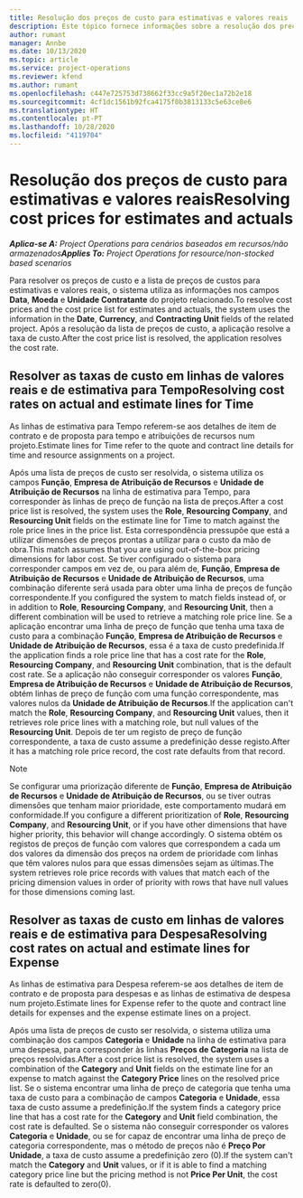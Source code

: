 ```yaml
---
title: Resolução dos preços de custo para estimativas e valores reais
description: Este tópico fornece informações sobre a resolução dos preços de custo para estimativas e valores reais.
author: rumant
manager: Annbe
ms.date: 10/13/2020
ms.topic: article
ms.service: project-operations
ms.reviewer: kfend
ms.author: rumant
ms.openlocfilehash: c447e725753d738662f33cc9a5f20ec1a72b2e18
ms.sourcegitcommit: 4cf1dc1561b92fca4175f0b3813133c5e63ce8e6
ms.translationtype: HT
ms.contentlocale: pt-PT
ms.lasthandoff: 10/28/2020
ms.locfileid: "4119704"
---
```

# <a name="resolving-cost-prices-for-estimates-and-actuals"></a><span data-ttu-id="9fa5e-103">Resolução dos preços de custo para estimativas e valores reais</span><span class="sxs-lookup"><span data-stu-id="9fa5e-103">Resolving cost prices for estimates and actuals</span></span>

<span data-ttu-id="9fa5e-104">_**Aplica-se A:** Project Operations para cenários baseados em recursos/não armazenados_</span><span class="sxs-lookup"><span data-stu-id="9fa5e-104">_**Applies To:** Project Operations for resource/non-stocked based scenarios_</span></span>

<span data-ttu-id="9fa5e-105">Para resolver os preços de custo e a lista de preços de custos para estimativas e valores reais, o sistema utiliza as informações nos campos **Data**, **Moeda** e **Unidade Contratante** do projeto relacionado.</span><span class="sxs-lookup"><span data-stu-id="9fa5e-105">To resolve cost prices and the cost price list for estimates and actuals, the system uses the information in the **Date**, **Currency**, and **Contracting Unit** fields of the related project.</span></span> <span data-ttu-id="9fa5e-106">Após a resolução da lista de preços de custo, a aplicação resolve a taxa de custo.</span><span class="sxs-lookup"><span data-stu-id="9fa5e-106">After the cost price list is resolved, the application resolves the cost rate.</span></span>

## <a name="resolving-cost-rates-on-actual-and-estimate-lines-for-time"></a><span data-ttu-id="9fa5e-107">Resolver as taxas de custo em linhas de valores reais e de estimativa para Tempo</span><span class="sxs-lookup"><span data-stu-id="9fa5e-107">Resolving cost rates on actual and estimate lines for Time</span></span>

<span data-ttu-id="9fa5e-108">As linhas de estimativa para Tempo referem-se aos detalhes de item de contrato e de proposta para tempo e atribuições de recursos num projeto.</span><span class="sxs-lookup"><span data-stu-id="9fa5e-108">Estimate lines for Time refer to the quote and contract line details for time and resource assignments on a project.</span></span>

<span data-ttu-id="9fa5e-109">Após uma lista de preços de custo ser resolvida, o sistema utiliza os campos **Função**, **Empresa de Atribuição de Recursos** e **Unidade de Atribuição de Recursos** na linha de estimativa para Tempo, para corresponder às linhas de preço de função na lista de preços.</span><span class="sxs-lookup"><span data-stu-id="9fa5e-109">After a cost price list is resolved, the system uses the **Role**, **Resourcing Company**, and **Resourcing Unit** fields on the estimate line for Time to match against the role price lines in the price list.</span></span> <span data-ttu-id="9fa5e-110">Esta correspondência pressupõe que está a utilizar dimensões de preços prontas a utilizar para o custo da mão de obra.</span><span class="sxs-lookup"><span data-stu-id="9fa5e-110">This match assumes that you are using out-of-the-box pricing dimensions for labor cost.</span></span> <span data-ttu-id="9fa5e-111">Se tiver configurado o sistema para corresponder campos em vez de, ou para além de, **Função**, **Empresa de Atribuição de Recursos** e **Unidade de Atribuição de Recursos**, uma combinação diferente será usada para obter uma linha de preços de função correspondente.</span><span class="sxs-lookup"><span data-stu-id="9fa5e-111">If you configured the system to match fields instead of, or in addition to **Role**, **Resourcing Company**, and **Resourcing Unit**, then a different combination will be used to retrieve a matching role price line.</span></span> <span data-ttu-id="9fa5e-112">Se a aplicação encontrar uma linha de preço de função que tenha uma taxa de custo para a combinação **Função**, **Empresa de Atribuição de Recursos** e **Unidade de Atribuição de Recursos**, essa é a taxa de custo predefinida.</span><span class="sxs-lookup"><span data-stu-id="9fa5e-112">If the application finds a role price line that has a cost rate for the **Role**, **Resourcing Company**, and **Resourcing Unit** combination, that is the default cost rate.</span></span> <span data-ttu-id="9fa5e-113">Se a aplicação não conseguir corresponder os valores **Função**, **Empresa de Atribuição de Recursos** e **Unidade de Atribuição de Recursos**, obtém linhas de preço de função com uma função correspondente, mas valores nulos da **Unidade de Atribuição de Recursos**.</span><span class="sxs-lookup"><span data-stu-id="9fa5e-113">If the application can't match the **Role**, **Resourcing Company**, and **Resourcing Unit** values, then it retrieves role price lines with a matching role, but null values of the **Resourcing Unit**.</span></span> <span data-ttu-id="9fa5e-114">Depois de ter um registo de preço de função correspondente, a taxa de custo assume a predefinição desse registo.</span><span class="sxs-lookup"><span data-stu-id="9fa5e-114">After it has a matching role price record, the cost rate defaults from that record.</span></span> 

> [!NOTE]
> <span data-ttu-id="9fa5e-115">Se configurar uma priorização diferente de **Função**, **Empresa de Atribuição de Recursos** e **Unidade de Atribuição de Recursos**, ou se tiver outras dimensões que tenham maior prioridade, este comportamento mudará em conformidade.</span><span class="sxs-lookup"><span data-stu-id="9fa5e-115">If you configure a different prioritization of **Role**, **Resourcing Company**, and **Resourcing Unit**, or if you have other dimensions that have higher priority, this behavior will change accordingly.</span></span> <span data-ttu-id="9fa5e-116">O sistema obtém os registos de preços de função com valores que correspondem a cada um dos valores da dimensão dos preços na ordem de prioridade com linhas que têm valores nulos para que essas dimensões sejam as últimas.</span><span class="sxs-lookup"><span data-stu-id="9fa5e-116">The system retrieves role price records with values that match each of the pricing dimension values in order of priority with rows that have null values for those dimensions coming last.</span></span>

## <a name="resolving-cost-rates-on-actual-and-estimate-lines-for-expense"></a><span data-ttu-id="9fa5e-117">Resolver as taxas de custo em linhas de valores reais e de estimativa para Despesa</span><span class="sxs-lookup"><span data-stu-id="9fa5e-117">Resolving cost rates on actual and estimate lines for Expense</span></span>

<span data-ttu-id="9fa5e-118">As linhas de estimativa para Despesa referem-se aos detalhes de item de contrato e de proposta para despesas e as linhas de estimativa de despesa num projeto.</span><span class="sxs-lookup"><span data-stu-id="9fa5e-118">Estimate lines for Expense refer to the quote and contract line details for expenses and the expense estimate lines on a project.</span></span>

<span data-ttu-id="9fa5e-119">Após uma lista de preços de custo ser resolvida, o sistema utiliza uma combinação dos campos **Categoria** e **Unidade** na linha de estimativa para uma despesa, para corresponder às linhas **Preços de Categoria** na lista de preços resolvidas.</span><span class="sxs-lookup"><span data-stu-id="9fa5e-119">After a cost price list is resolved, the system uses a combination of the **Category** and **Unit** fields on the estimate line for an expense to match against the **Category Price** lines on the resolved price list.</span></span> <span data-ttu-id="9fa5e-120">Se o sistema encontrar uma linha de preço de categoria que tenha uma taxa de custo para a combinação de campos **Categoria** e **Unidade**, essa taxa de custo assume a predefinição.</span><span class="sxs-lookup"><span data-stu-id="9fa5e-120">If the system finds a category price line that has a cost rate for the **Category** and **Unit** field combination, the cost rate is defaulted.</span></span> <span data-ttu-id="9fa5e-121">Se o sistema não conseguir corresponder os valores **Categoria** e **Unidade**, ou se for capaz de encontrar uma linha de preço de categoria correspondente, mas o método de preços não é **Preço Por Unidade**, a taxa de custo assume a predefinição zero (0).</span><span class="sxs-lookup"><span data-stu-id="9fa5e-121">If the system can't match the **Category** and **Unit** values, or if it is able to find a matching category price line but the pricing method is not **Price Per Unit**, the cost rate is defaulted to zero(0).</span></span>
